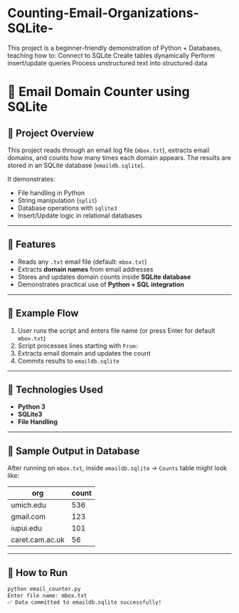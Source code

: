 # Counting-Email-Organizations-SQLite-
This project is a beginner-friendly demonstration of Python + Databases, teaching how to:  Connect to SQLite  Create tables dynamically  Perform insert/update queries  Process unstructured text into structured data
# 📧 Email Domain Counter using SQLite

## 🔹 Project Overview
This project reads through an email log file (`mbox.txt`), extracts email domains, 
and counts how many times each domain appears. The results are stored in an SQLite 
database (`emaildb.sqlite`).  

It demonstrates:
- File handling in Python
- String manipulation (`split`)
- Database operations with `sqlite3`
- Insert/Update logic in relational databases

---

## 🔹 Features
- Reads any `.txt` email file (default: `mbox.txt`)
- Extracts **domain names** from email addresses
- Stores and updates domain counts inside **SQLite database**
- Demonstrates practical use of **Python + SQL integration**

---

## 🔹 Example Flow
1. User runs the script and enters file name (or press Enter for default `mbox.txt`)
2. Script processes lines starting with `From:`
3. Extracts email domain and updates the count
4. Commits results to `emaildb.sqlite`

---

## 🔹 Technologies Used
- **Python 3**
- **SQLite3**
- **File Handling**

---

## 🔹 Sample Output in Database
After running on `mbox.txt`, inside `emaildb.sqlite` → `Counts` table might look like:

| org             | count |
|-----------------|-------|
| umich.edu       | 536   |
| gmail.com       | 123   |
| iupui.edu       | 101   |
| caret.cam.ac.uk | 56    |

---

## 🔹 How to Run
```bash
python email_counter.py
Enter file name: mbox.txt
✅ Data committed to emaildb.sqlite successfully!
